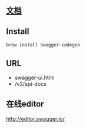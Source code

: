 ## [文档](https://github.com/swagger-api/swagger-codegen)
## Install
`brew install swagger-codegen`
## URL
- swagger-ui.html
- /v2/api-docs
## 在线editor
http://editor.swagger.io/